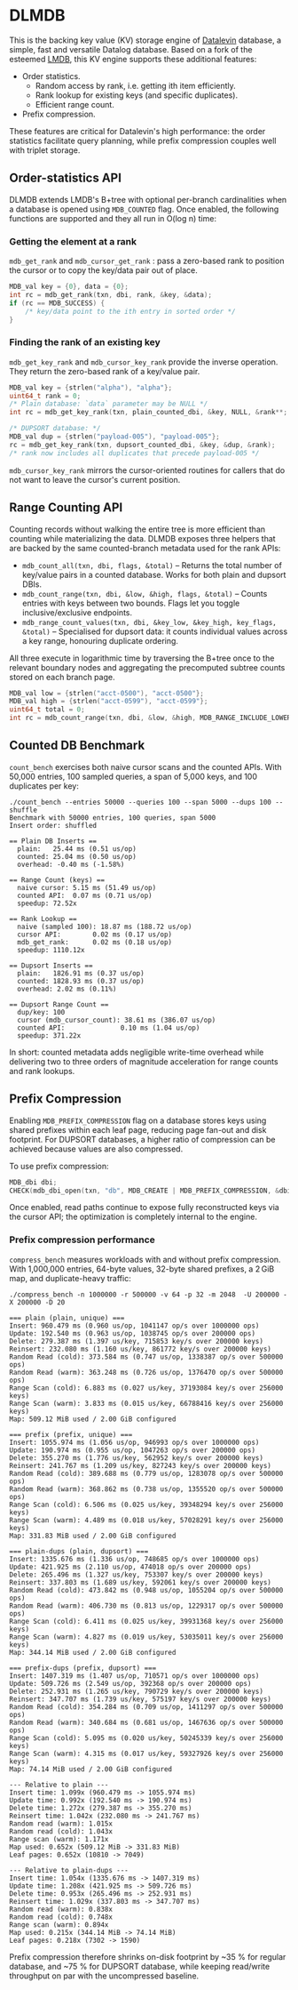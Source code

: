 # DLMDB

This is the backing key value (KV) storage engine of
[Datalevin](https://github.com/juji-io/datalevin) database, a simple, fast and
versatile Datalog database. Based on a fork of the esteemed
[LMDB](https://www.symas.com/mdb), this KV engine supports these additional
features:

* Order statistics.
  - Random access by rank, i.e. getting ith item efficiently.
  - Rank lookup for existing keys (and specific duplicates).
  - Efficient range count.
* Prefix compression.

These features are critical for Datalevin's high performance: the order
statistics facilitate query planning, while prefix compression couples
well with triplet storage.

## Order-statistics API

DLMDB extends LMDB's B+tree with optional per-branch cardinalities when a
database is opened using `MDB_COUNTED` flag. Once enabled, the following
functions are supported and they all run in O(log n) time:

### Getting the element at a rank

`mdb_get_rank` and `mdb_cursor_get_rank` : pass a zero-based rank to position
the cursor or to copy the key/data pair out of place.

```c
MDB_val key = {0}, data = {0};
int rc = mdb_get_rank(txn, dbi, rank, &key, &data);
if (rc == MDB_SUCCESS) {
    /* key/data point to the ith entry in sorted order */
}
```
### Finding the rank of an existing key

`mdb_get_key_rank` and `mdb_cursor_key_rank` provide the inverse operation. They
return the zero-based rank of a key/value pair.

```c
MDB_val key = {strlen("alpha"), "alpha"};
uint64_t rank = 0;
/* Plain database: `data` parameter may be NULL */
int rc = mdb_get_key_rank(txn, plain_counted_dbi, &key, NULL, &rank**;

/* DUPSORT database: */
MDB_val dup = {strlen("payload-005"), "payload-005"};
rc = mdb_get_key_rank(txn, dupsort_counted_dbi, &key, &dup, &rank);
/* rank now includes all duplicates that precede payload-005 */
```

`mdb_cursor_key_rank` mirrors the cursor-oriented routines for callers that do
not want to leave the cursor's current position.

## Range Counting API

Counting records without walking the entire tree is more efficient than counting
while materializing the data. DLMDB exposes three helpers that are backed by the
same counted-branch metadata used for the rank APIs:

* `mdb_count_all(txn, dbi, flags, &total)` – Returns the total number of
  key/value pairs in a counted database. Works for both plain and dupsort DBIs.
* `mdb_count_range(txn, dbi, &low, &high, flags, &total)` – Counts entries with
  keys between two bounds. Flags let you toggle inclusive/exclusive endpoints.
* `mdb_range_count_values(txn, dbi, &key_low, &key_high, key_flags, &total)` –
  Specialised for dupsort data: it counts individual values across a key range,
  honouring duplicate ordering.

All three execute in logarithmic time by traversing the B+tree once to the
relevant boundary nodes and aggregating the precomputed subtree counts stored on
each branch page.

```c
MDB_val low = {strlen("acct-0500"), "acct-0500"};
MDB_val high = {strlen("acct-0599"), "acct-0599"};
uint64_t total = 0;
int rc = mdb_count_range(txn, dbi, &low, &high, MDB_RANGE_INCLUDE_LOWER, &total);
```

## Counted DB Benchmark

`count_bench` exercises both naive cursor scans and the counted APIs. With
50,000 entries, 100 sampled queries, a span of 5,000 keys, and 100 duplicates
per key:

```
./count_bench --entries 50000 --queries 100 --span 5000 --dups 100 --shuffle
Benchmark with 50000 entries, 100 queries, span 5000
Insert order: shuffled

== Plain DB Inserts ==
  plain:   25.44 ms (0.51 us/op)
  counted: 25.04 ms (0.50 us/op)
  overhead: -0.40 ms (-1.58%)

== Range Count (keys) ==
  naive cursor: 5.15 ms (51.49 us/op)
  counted API:  0.07 ms (0.71 us/op)
  speedup: 72.52x

== Rank Lookup ==
  naive (sampled 100): 18.87 ms (188.72 us/op)
  cursor API:        0.02 ms (0.17 us/op)
  mdb_get_rank:      0.02 ms (0.18 us/op)
  speedup: 1110.12x

== Dupsort Inserts ==
  plain:   1826.91 ms (0.37 us/op)
  counted: 1828.93 ms (0.37 us/op)
  overhead: 2.02 ms (0.11%)

== Dupsort Range Count ==
  dup/key: 100
  cursor (mdb_cursor_count): 38.61 ms (386.07 us/op)
  counted API:              0.10 ms (1.04 us/op)
  speedup: 371.22x
```

In short: counted metadata adds negligible write-time overhead while delivering
two to three orders of magnitude acceleration for range counts and rank lookups.

## Prefix Compression

Enabling `MDB_PREFIX_COMPRESSION` flag on a database stores keys using shared
prefixes within each leaf page, reducing page fan-out and disk footprint. For
DUPSORT databases, a higher ratio of compression can be achieved because values
are also compressed.

To use prefix compression:

```c
MDB_dbi dbi;
CHECK(mdb_dbi_open(txn, "db", MDB_CREATE | MDB_PREFIX_COMPRESSION, &dbi));
```

Once enabled, read paths continue to expose fully reconstructed keys via the
cursor API; the optimization is completely internal to the engine.

### Prefix compression performance

`compress_bench` measures workloads with and without prefix compression. With
1,000,000 entries, 64-byte values, 32-byte shared prefixes, a 2 GiB map, and
duplicate-heavy traffic:

```
./compress_bench -n 1000000 -r 500000 -v 64 -p 32 -m 2048  -U 200000 -X 200000 -D 20

=== plain (plain, unique) ===
Insert: 960.479 ms (0.960 us/op, 1041147 op/s over 1000000 ops)
Update: 192.540 ms (0.963 us/op, 1038745 op/s over 200000 ops)
Delete: 279.387 ms (1.397 us/key, 715853 key/s over 200000 keys)
Reinsert: 232.080 ms (1.160 us/key, 861772 key/s over 200000 keys)
Random Read (cold): 373.584 ms (0.747 us/op, 1338387 op/s over 500000 ops)
Random Read (warm): 363.248 ms (0.726 us/op, 1376470 op/s over 500000 ops)
Range Scan (cold): 6.883 ms (0.027 us/key, 37193084 key/s over 256000 keys)
Range Scan (warm): 3.833 ms (0.015 us/key, 66788416 key/s over 256000 keys)
Map: 509.12 MiB used / 2.00 GiB configured

=== prefix (prefix, unique) ===
Insert: 1055.974 ms (1.056 us/op, 946993 op/s over 1000000 ops)
Update: 190.974 ms (0.955 us/op, 1047263 op/s over 200000 ops)
Delete: 355.270 ms (1.776 us/key, 562952 key/s over 200000 keys)
Reinsert: 241.767 ms (1.209 us/key, 827243 key/s over 200000 keys)
Random Read (cold): 389.688 ms (0.779 us/op, 1283078 op/s over 500000 ops)
Random Read (warm): 368.862 ms (0.738 us/op, 1355520 op/s over 500000 ops)
Range Scan (cold): 6.506 ms (0.025 us/key, 39348294 key/s over 256000 keys)
Range Scan (warm): 4.489 ms (0.018 us/key, 57028291 key/s over 256000 keys)
Map: 331.83 MiB used / 2.00 GiB configured

=== plain-dups (plain, dupsort) ===
Insert: 1335.676 ms (1.336 us/op, 748685 op/s over 1000000 ops)
Update: 421.925 ms (2.110 us/op, 474018 op/s over 200000 ops)
Delete: 265.496 ms (1.327 us/key, 753307 key/s over 200000 keys)
Reinsert: 337.803 ms (1.689 us/key, 592061 key/s over 200000 keys)
Random Read (cold): 473.842 ms (0.948 us/op, 1055204 op/s over 500000 ops)
Random Read (warm): 406.730 ms (0.813 us/op, 1229317 op/s over 500000 ops)
Range Scan (cold): 6.411 ms (0.025 us/key, 39931368 key/s over 256000 keys)
Range Scan (warm): 4.827 ms (0.019 us/key, 53035011 key/s over 256000 keys)
Map: 344.14 MiB used / 2.00 GiB configured

=== prefix-dups (prefix, dupsort) ===
Insert: 1407.319 ms (1.407 us/op, 710571 op/s over 1000000 ops)
Update: 509.726 ms (2.549 us/op, 392368 op/s over 200000 ops)
Delete: 252.931 ms (1.265 us/key, 790729 key/s over 200000 keys)
Reinsert: 347.707 ms (1.739 us/key, 575197 key/s over 200000 keys)
Random Read (cold): 354.284 ms (0.709 us/op, 1411297 op/s over 500000 ops)
Random Read (warm): 340.684 ms (0.681 us/op, 1467636 op/s over 500000 ops)
Range Scan (cold): 5.095 ms (0.020 us/key, 50245339 key/s over 256000 keys)
Range Scan (warm): 4.315 ms (0.017 us/key, 59327926 key/s over 256000 keys)
Map: 74.14 MiB used / 2.00 GiB configured

--- Relative to plain ---
Insert time: 1.099x (960.479 ms -> 1055.974 ms)
Update time: 0.992x (192.540 ms -> 190.974 ms)
Delete time: 1.272x (279.387 ms -> 355.270 ms)
Reinsert time: 1.042x (232.080 ms -> 241.767 ms)
Random read (warm): 1.015x
Random read (cold): 1.043x
Range scan (warm): 1.171x
Map used: 0.652x (509.12 MiB -> 331.83 MiB)
Leaf pages: 0.652x (10810 -> 7049)

--- Relative to plain-dups ---
Insert time: 1.054x (1335.676 ms -> 1407.319 ms)
Update time: 1.208x (421.925 ms -> 509.726 ms)
Delete time: 0.953x (265.496 ms -> 252.931 ms)
Reinsert time: 1.029x (337.803 ms -> 347.707 ms)
Random read (warm): 0.838x
Random read (cold): 0.748x
Range scan (warm): 0.894x
Map used: 0.215x (344.14 MiB -> 74.14 MiB)
Leaf pages: 0.218x (7302 -> 1590)

```

Prefix compression therefore shrinks on-disk footprint by ~35 % for regular
database, and ~75 % for DUPSORT database, while keeping read/write throughput on
par with the uncompressed baseline.
